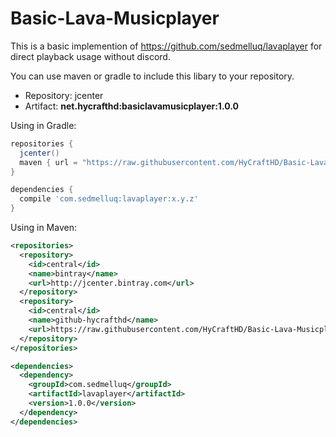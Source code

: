 # Basic-Lava-Musicplayer

This is a basic implemention of https://github.com/sedmelluq/lavaplayer for direct playback usage without discord.

You can use maven or gradle to include this libary to your repository.

* Repository: jcenter
* Artifact: **net.hycrafthd:basiclavamusicplayer:1.0.0**

Using in Gradle:
```gradle
repositories {
  jcenter()
  maven { url = "https://raw.githubusercontent.com/HyCraftHD/Basic-Lava-Musicplayer/master/maven" }
}

dependencies {
  compile 'com.sedmelluq:lavaplayer:x.y.z'
}
```

Using in Maven:
```xml
<repositories>
  <repository>
    <id>central</id>
    <name>bintray</name>
    <url>http://jcenter.bintray.com</url>
  </repository>
  <repository>
    <id>central</id>
    <name>github-hycrafthd</name>
    <url>https://raw.githubusercontent.com/HyCraftHD/Basic-Lava-Musicplayer/master/maven</url>
  </repository>
</repositories>

<dependencies>
  <dependency>
    <groupId>com.sedmelluq</groupId>
    <artifactId>lavaplayer</artifactId>
    <version>1.0.0</version>
  </dependency>
</dependencies>
```
